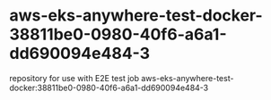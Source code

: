 # aws-eks-anywhere-test-docker-38811be0-0980-40f6-a6a1-dd690094e484-3
repository for use with E2E test job aws-eks-anywhere-test-docker:38811be0-0980-40f6-a6a1-dd690094e484-3
